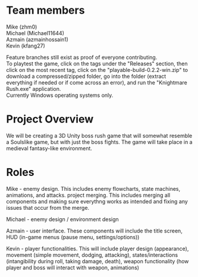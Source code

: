 # Team members
Mike (zhm0)  
Michael (Michael11644)  
Azmain (azmainhossain1)  
Kevin (kfang27)  

Feature branches still exist as proof of everyone contributing.  
To playtest the game, click on the tags under the "Releases" section, then click on the most recent tag, click on the "playable-build-0.2.2-win.zip" to download a compressed/zipped folder, go into the folder (extract everything if needed or if come across an error), and run the "Knightmare Rush.exe" application.  
Currently Windows operating systems only.

# Project Overview
We will be creating a 3D Unity boss rush game that will somewhat resemble a Soulslike game, but with just the boss fights. The game will take place in a medieval fantasy-like environment. 

# Roles
Mike - enemy design. This includes enemy flowcharts, state machines, animations, and attacks. 
project merging. This includes merging all components and making sure everythng works as intended and fixing any issues that occur from the merge.

Michael - enemy design / environment design  
  
Azmain - user interface. These components will include the title screen, HUD (in-game menus (pause menu, settings/options))  
  
Kevin - player functionalities. This will include player design (appearance), movement (simple movement, dodging, attacking), states/interactions (intangibility during roll, taking damage, death), weapon functionality (how player and boss will interact with weapon, animations)  
